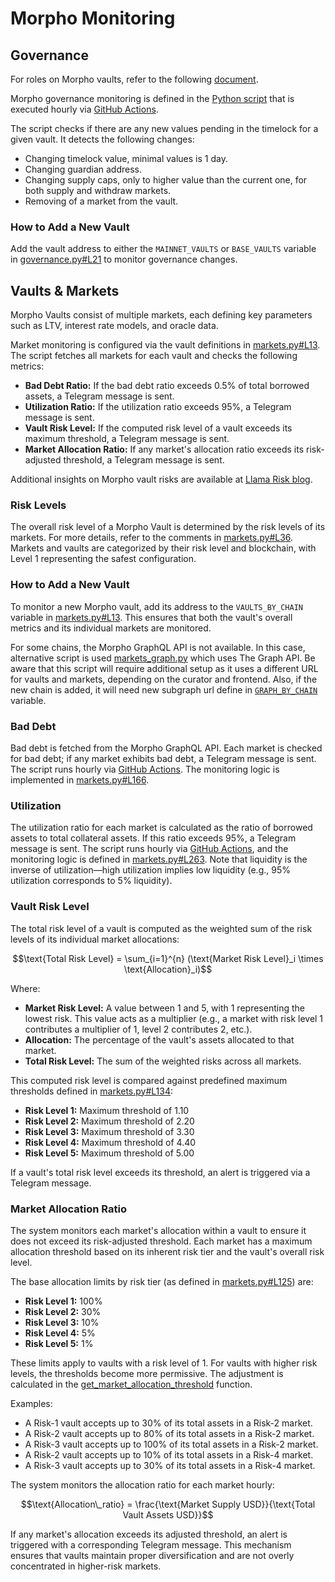 # Morpho Monitoring

## Governance

For roles on Morpho vaults, refer to the following [document](https://github.com/morpho-org/metamorpho/blob/main/README.md).

Morpho governance monitoring is defined in the [Python script](./governance.py) that is executed hourly via [GitHub Actions](../.github/workflows/hourly.yml).

The script checks if there are any new values pending in the timelock for a given vault. It detects the following changes:

- Changing timelock value, minimal values is 1 day.
- Changing guardian address.
- Changing supply caps, only to higher value than the current one, for both supply and withdraw markets.
- Removing of a market from the vault.

### How to Add a New Vault

Add the vault address to either the `MAINNET_VAULTS` or `BASE_VAULTS` variable in [governance.py#L21](./governance.py#L21) to monitor governance changes.

## Vaults & Markets

Morpho Vaults consist of multiple markets, each defining key parameters such as LTV, interest rate models, and oracle data.

Market monitoring is configured via the vault definitions in [markets.py#L13](./markets.py#L13). The script fetches all markets for each vault and checks the following metrics:

- **Bad Debt Ratio:** If the bad debt ratio exceeds 0.5% of total borrowed assets, a Telegram message is sent.
- **Utilization Ratio:** If the utilization ratio exceeds 95%, a Telegram message is sent.
- **Vault Risk Level:** If the computed risk level of a vault exceeds its maximum threshold, a Telegram message is sent.
- **Market Allocation Ratio:** If any market's allocation ratio exceeds its risk-adjusted threshold, a Telegram message is sent.

Additional insights on Morpho vault risks are available at [Llama Risk blog](https://www.llamarisk.com/research/morpho-vaults-risk-disclaimer).

### Risk Levels

The overall risk level of a Morpho Vault is determined by the risk levels of its markets. For more details, refer to the comments in [markets.py#L36](./markets.py#L36). Markets and vaults are categorized by their risk level and blockchain, with Level 1 representing the safest configuration.

### How to Add a New Vault

To monitor a new Morpho vault, add its address to the `VAULTS_BY_CHAIN` variable in [markets.py#L13](./markets.py#L13). This ensures that both the vault's overall metrics and its individual markets are monitored.

For some chains, the Morpho GraphQL API is not available. In this case, alternative script is used [markets_graph.py](./markets_graph.py) which uses The Graph API. Be aware that this script will require additional setup as it uses a different URL for vaults and markets, depending on the curator and frontend. Also, if the new chain is added, it will need new subgraph url define in [`GRAPH_BY_CHAIN`](./markets_graph.py#L29) variable.

### Bad Debt

Bad debt is fetched from the Morpho GraphQL API. Each market is checked for bad debt; if any market exhibits bad debt, a Telegram message is sent. The script runs hourly via [GitHub Actions](../.github/workflows/hourly.yml). The monitoring logic is implemented in [markets.py#L166](./markets.py#L166).

### Utilization

The utilization ratio for each market is calculated as the ratio of borrowed assets to total collateral assets. If this ratio exceeds 95%, a Telegram message is sent. The script runs hourly via [GitHub Actions](../.github/workflows/hourly.yml), and the monitoring logic is defined in [markets.py#L263](./markets.py#L263). Note that liquidity is the inverse of utilization—high utilization implies low liquidity (e.g., 95% utilization corresponds to 5% liquidity).

### Vault Risk Level

The total risk level of a vault is computed as the weighted sum of the risk levels of its individual market allocations:

```math
\text{Total Risk Level} = \sum_{i=1}^{n} (\text{Market Risk Level}_i \times \text{Allocation}_i)
```

Where:

- **Market Risk Level:** A value between 1 and 5, with 1 representing the lowest risk. This value acts as a multiplier (e.g., a market with risk level 1 contributes a multiplier of 1, level 2 contributes 2, etc.).
- **Allocation:** The percentage of the vault's assets allocated to that market.
- **Total Risk Level:** The sum of the weighted risks across all markets.

This computed risk level is compared against predefined maximum thresholds defined in [markets.py#L134](./markets.py#L134):

- **Risk Level 1:** Maximum threshold of 1.10
- **Risk Level 2:** Maximum threshold of 2.20
- **Risk Level 3:** Maximum threshold of 3.30
- **Risk Level 4:** Maximum threshold of 4.40
- **Risk Level 5:** Maximum threshold of 5.00

If a vault's total risk level exceeds its threshold, an alert is triggered via a Telegram message.

### Market Allocation Ratio

The system monitors each market's allocation within a vault to ensure it does not exceed its risk-adjusted threshold. Each market has a maximum allocation threshold based on its inherent risk tier and the vault's overall risk level.

The base allocation limits by risk tier (as defined in [markets.py#L125](./markets.py#L125)) are:

- **Risk Level 1:** 100%
- **Risk Level 2:** 30%
- **Risk Level 3:** 10%
- **Risk Level 4:** 5%
- **Risk Level 5:** 1%

These limits apply to vaults with a risk level of 1. For vaults with higher risk levels, the thresholds become more permissive. The adjustment is calculated in the [get_market_allocation_threshold](./markets.py#L143) function.

Examples:

- A Risk-1 vault accepts up to 30% of its total assets in a Risk-2 market.
- A Risk-2 vault accepts up to 80% of its total assets in a Risk-2 market.
- A Risk-3 vault accepts up to 100% of its total assets in a Risk-2 market.
- A Risk-2 vault accepts up to 10% of its total assets in a Risk-4 market.
- A Risk-3 vault accepts up to 30% of its total assets in a Risk-4 market.

The system monitors the allocation ratio for each market hourly:

```math
\text{Allocation\_ratio} = \frac{\text{Market Supply USD}}{\text{Total Vault Assets USD}}
```

If any market's allocation exceeds its adjusted threshold, an alert is triggered with a corresponding Telegram message. This mechanism ensures that vaults maintain proper diversification and are not overly concentrated in higher-risk markets.

